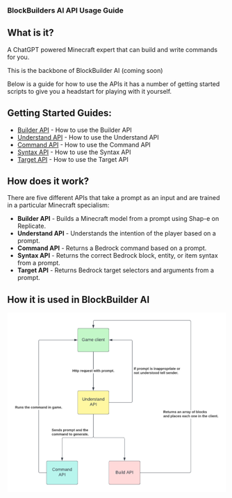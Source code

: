 ### BlockBuilders AI API Usage Guide

## What is it?
A ChatGPT powered Minecraft expert that can build and write commands for you. 

This is the backbone of BlockBuilder AI (coming soon)

Below is a guide for how to use the APIs it has a number of getting started scripts to give you a headstart for playing with it yourself.

## Getting Started Guides:
- [Builder API](builder/Builder%20API.md) - How to use the Builder API
- [Understand API](understand/Understand%20API.md) - How to use the Understand API
- [Command API](commands/Command%20API.md) - How to use the Command API
- [Syntax API](syntax/SyntaxAPI.md) - How to use the Syntax API
- [Target API](target/TargetAPI.md) - How to use the Target API
  
## How does it work? 
There are five different APIs that take a prompt as an input and are trained in a particular Minecraft specialism:
- **Builder API** - Builds a Minecraft model from a prompt using Shap-e on Replicate.
- **Understand API** - Understands the intention of the player based on a prompt.
- **Command API** - Returns a Bedrock command based on a prompt.
- **Syntax API** - Returns the correct Bedrock block, entity, or item syntax from a prompt.
- **Target API** - Returns Bedrock target selectors and arguments from a prompt.

## How it is used in BlockBuilder AI
![BlockBuilder AI](img/BlockBuilderAI.png)





